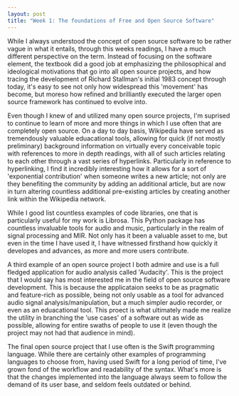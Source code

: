 ```yaml
---
layout: post
title: "Week 1: The foundations of Free and Open Source Software"
---
```


While I always understood the concept of open source software to be rather vague in what it entails, through this weeks readings, I have a much different perspective on the term. Instead of focusing on the software element, the textbook did a good job at emphasizing the philosophical and ideological motivations that go into all open source projects, and how tracing the development of Richard Stallman's initial 1983 concept through today, it's easy to see not only how widespread this 'movement' has become, but moreso how refined and brilliantly executed the larger open source framework has continued to evolve into.

Even though I knew of and utilized many open source projects, I'm suprised to continue to learn of more and more things in which I use often that are completely open source. On a day to day basis, Wikipedia have served as tremendously valuable eduacational tools, allowing for quick (if not mostly preliminary) background information on virtually every conceivable topic with references to more in depth readings, with all of such articles relating to each other through a vast series of hyperlinks. Particularly in reference to hyperlinking, I find it incredibly interesting how it allows for a sort of 'exponential contribution' when someone writes a new article; not only are they benefiting the community by adding an additional article, but are now in turn altering countless additional pre-existing articles by creating another link within the Wikipedia network. 

While I good list countless examples of code libraries, one that is particularly useful for my work is Librosa. This Python package has countless invaluable tools for audio and music, particularly in the realm of signal processing and MIR. Not only has it been a valuable asset to me, but even in the time I have used it, I have witnessed firsthand how quickly it developes and advances, as more and more users contribute.

A third example of an open source project I both admire and use is a full fledged application for audio analysis called 'Audacity'. This is the project that I would say has most interested me in the field of open source software development. This is because the applicataion seeks to be as pragmatic and feature-rich as possible, being not only usable as a tool for advanced audio signal analysis/manipulation, but a much simpler audio recorder, or even as an eduacational tool. This proect is what ultimately made me realize the utility in branching the 'use cases' of a software out as wide as possible, allowing for entire swaths of people to use it (even though the project may not had that audience in mind).

The final open source project that I use often is the Swift programming language. While there are certainly other examples of programming languages to choose from, having used Swift for a long period of time, I've grown fond of the workflow and readability of the syntax. What's more is that the changes implemented into the language always seem to follow the demand of its user base, and seldom feels outdated or behind.